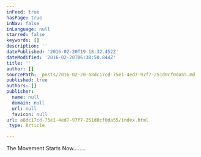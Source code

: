 ```yaml
---
inFeed: true
hasPage: true
inNav: false
inLanguage: null
starred: false
keywords: []
description: ''
datePublished: '2016-02-20T19:18:32.452Z'
dateModified: '2016-02-20T06:38:50.844Z'
title: ''
author: []
sourcePath: _posts/2016-02-20-a8dc17cd-75e1-4ed7-97f7-251d0cf0da55.md
published: true
authors: []
publisher:
  name: null
  domain: null
  url: null
  favicon: null
url: a8dc17cd-75e1-4ed7-97f7-251d0cf0da55/index.html
_type: Article

---
```

The Movement Starts Now........